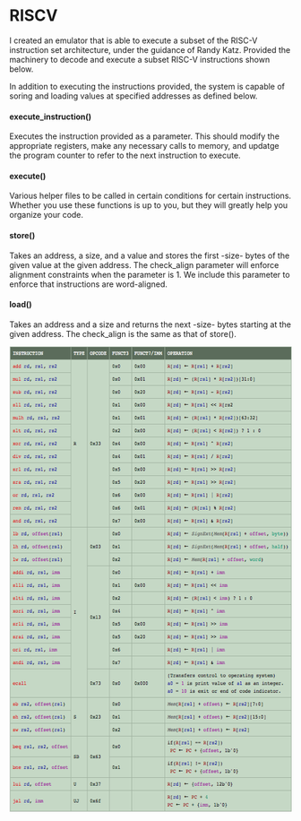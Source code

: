 # RISCV

I created an emulator that is able to execute a subset of the RISC-V instruction set architecture, under the guidance of Randy Katz. 
Provided the machinery to decode and execute a subset RISC-V instructions shown below. 


In addition to executing the instructions provided, the system is capable of soring and loading values at specified addresses as defined below. 

#### execute_instruction() 
Executes the instruction provided as a parameter. This should modify the appropriate registers, make any necessary calls to memory, and updatge the program counter to refer to the next instruction to execute.

#### execute()
Various helper files to be called in certain conditions for certain instructions. Whether you use these functions is up to you, but they will greatly help you organize your code.

#### store()
Takes an address, a size, and a value and stores the first -size- bytes of the given value at the given address. The check_align parameter will enforce alignment constraints when the parameter is 1. We include this parameter to enforce that instructions are word-aligned. 

#### load()
Takes an address and a size and returns the next -size- bytes starting at the given address. The check_align is the same as that of store().

<p align="center">
  <img width="571" height="831" src="https://github.com/YFateen/RISCV/blob/master/Photos/ISA.png">
</p>
